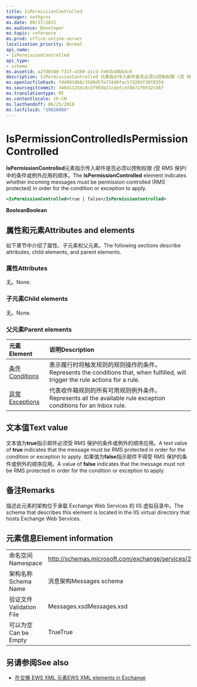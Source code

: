 ```yaml
---
title: IsPermissionControlled
manager: sethgros
ms.date: 09/17/2015
ms.audience: Developer
ms.topic: reference
ms.prod: office-online-server
localization_priority: Normal
api_name:
- IsPermissionControlled
api_type:
- schema
ms.assetid: a2fd0340-f31f-4389-a1cd-7e93b40bb3c6
description: IsPermissionControlled 元素指示传入邮件是否必须以控制权限 (受 RMS 保护) 中的条件或例外应用的顺序。
ms.openlocfilehash: fdd9910b8c35d9d57e724d6fec57d203f38f0359
ms.sourcegitcommit: 34041125dc8c5f993b21cebfc4f8b72f0fd2cb6f
ms.translationtype: MT
ms.contentlocale: zh-CN
ms.lasthandoff: 06/25/2018
ms.locfileid: "19826088"
---
```

# <a name="ispermissioncontrolled"></a><span data-ttu-id="899eb-103">IsPermissionControlled</span><span class="sxs-lookup"><span data-stu-id="899eb-103">IsPermissionControlled</span></span>

<span data-ttu-id="899eb-104">**IsPermissionControlled**元素指示传入邮件是否必须以控制权限 (受 RMS 保护) 中的条件或例外应用的顺序。</span><span class="sxs-lookup"><span data-stu-id="899eb-104">The **IsPermissionControlled** element indicates whether incoming messages must be permission controlled (RMS protected) in order for the condition or exception to apply.</span></span> 
  
```XML
<IsPermissionControlled>true | false</IsPermissionControlled>
```

 <span data-ttu-id="899eb-105">**Boolean**</span><span class="sxs-lookup"><span data-stu-id="899eb-105">**Boolean**</span></span>
## <a name="attributes-and-elements"></a><span data-ttu-id="899eb-106">属性和元素</span><span class="sxs-lookup"><span data-stu-id="899eb-106">Attributes and elements</span></span>

<span data-ttu-id="899eb-107">如下章节中介绍了属性、子元素和父元素。</span><span class="sxs-lookup"><span data-stu-id="899eb-107">The following sections describe attributes, child elements, and parent elements.</span></span>
  
### <a name="attributes"></a><span data-ttu-id="899eb-108">属性</span><span class="sxs-lookup"><span data-stu-id="899eb-108">Attributes</span></span>

<span data-ttu-id="899eb-109">无。</span><span class="sxs-lookup"><span data-stu-id="899eb-109">None.</span></span>
  
### <a name="child-elements"></a><span data-ttu-id="899eb-110">子元素</span><span class="sxs-lookup"><span data-stu-id="899eb-110">Child elements</span></span>

<span data-ttu-id="899eb-111">无。</span><span class="sxs-lookup"><span data-stu-id="899eb-111">None.</span></span>
  
### <a name="parent-elements"></a><span data-ttu-id="899eb-112">父元素</span><span class="sxs-lookup"><span data-stu-id="899eb-112">Parent elements</span></span>

|<span data-ttu-id="899eb-113">**元素**</span><span class="sxs-lookup"><span data-stu-id="899eb-113">**Element**</span></span>|<span data-ttu-id="899eb-114">**说明**</span><span class="sxs-lookup"><span data-stu-id="899eb-114">**Description**</span></span>|
|:-----|:-----|
|[<span data-ttu-id="899eb-115">条件</span><span class="sxs-lookup"><span data-stu-id="899eb-115">Conditions</span></span>](conditions.md) <br/> |<span data-ttu-id="899eb-116">表示履行时将触发规则的规则操作的条件。</span><span class="sxs-lookup"><span data-stu-id="899eb-116">Represents the conditions that, when fulfilled, will trigger the rule actions for a rule.</span></span>  <br/> |
|[<span data-ttu-id="899eb-117">异常</span><span class="sxs-lookup"><span data-stu-id="899eb-117">Exceptions</span></span>](exceptions.md) <br/> |<span data-ttu-id="899eb-118">代表收件箱规则的所有可用规则例外条件。</span><span class="sxs-lookup"><span data-stu-id="899eb-118">Represents all the available rule exception conditions for an Inbox rule.</span></span>  <br/> |
   
## <a name="text-value"></a><span data-ttu-id="899eb-119">文本值</span><span class="sxs-lookup"><span data-stu-id="899eb-119">Text value</span></span>

<span data-ttu-id="899eb-120">文本值为**true**指示邮件必须受 RMS 保护的条件或例外的顺序应用。</span><span class="sxs-lookup"><span data-stu-id="899eb-120">A text value of **true** indicates that the message must be RMS protected in order for the condition or exception to apply.</span></span> <span data-ttu-id="899eb-121">如果值为**false**指示邮件不得受 RMS 保护的条件或例外的顺序应用。</span><span class="sxs-lookup"><span data-stu-id="899eb-121">A value of **false** indicates that the message must not be RMS protected in order for the condition or exception to apply.</span></span> 
  
## <a name="remarks"></a><span data-ttu-id="899eb-122">备注</span><span class="sxs-lookup"><span data-stu-id="899eb-122">Remarks</span></span>

<span data-ttu-id="899eb-123">描述此元素的架构位于承载 Exchange Web Services 的 IIS 虚拟目录中。</span><span class="sxs-lookup"><span data-stu-id="899eb-123">The schema that describes this element is located in the IIS virtual directory that hosts Exchange Web Services.</span></span>
  
## <a name="element-information"></a><span data-ttu-id="899eb-124">元素信息</span><span class="sxs-lookup"><span data-stu-id="899eb-124">Element information</span></span>

|||
|:-----|:-----|
|<span data-ttu-id="899eb-125">命名空间</span><span class="sxs-lookup"><span data-stu-id="899eb-125">Namespace</span></span>  <br/> |http://schemas.microsoft.com/exchange/services/2006/messages  <br/> |
|<span data-ttu-id="899eb-126">架构名称</span><span class="sxs-lookup"><span data-stu-id="899eb-126">Schema Name</span></span>  <br/> |<span data-ttu-id="899eb-127">消息架构</span><span class="sxs-lookup"><span data-stu-id="899eb-127">Messages schema</span></span>  <br/> |
|<span data-ttu-id="899eb-128">验证文件</span><span class="sxs-lookup"><span data-stu-id="899eb-128">Validation File</span></span>  <br/> |<span data-ttu-id="899eb-129">Messages.xsd</span><span class="sxs-lookup"><span data-stu-id="899eb-129">Messages.xsd</span></span>  <br/> |
|<span data-ttu-id="899eb-130">可以为空</span><span class="sxs-lookup"><span data-stu-id="899eb-130">Can be Empty</span></span>  <br/> |<span data-ttu-id="899eb-131">True</span><span class="sxs-lookup"><span data-stu-id="899eb-131">True</span></span>  <br/> |
   
## <a name="see-also"></a><span data-ttu-id="899eb-132">另请参阅</span><span class="sxs-lookup"><span data-stu-id="899eb-132">See also</span></span>



- [<span data-ttu-id="899eb-133">在交换 EWS XML 元素</span><span class="sxs-lookup"><span data-stu-id="899eb-133">EWS XML elements in Exchange</span></span>](ews-xml-elements-in-exchange.md)

